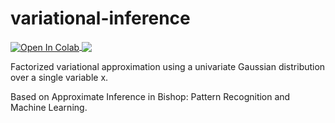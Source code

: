 # variational-inference

<a href="https://colab.research.google.com/github/mark-antal-csizmadia/variational-inference/blob/main/variational_inference.ipynb">
  <img align="center" src="https://colab.research.google.com/assets/colab-badge.svg" alt="Open In Colab"/>
</a>

<a href="https://nbviewer.jupyter.org/github/mark-antal-csizmadia/variational-inference/blob/main/variational_inference.ipynb">
  <img align="center" src="https://img.shields.io/badge/Jupyter-Open%20In%20nbviewer-informational?style=flat&logo=Jupyter&logoColor=F37626&color=blue" />
</a>

Factorized variational approximation using a univariate Gaussian distribution over a single variable x.

Based on Approximate Inference in Bishop: Pattern Recognition and Machine Learning.
